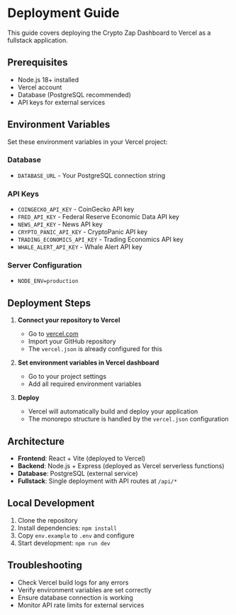 # Deployment Guide

This guide covers deploying the Crypto Zap Dashboard to Vercel as a fullstack application.

## Prerequisites

- Node.js 18+ installed
- Vercel account
- Database (PostgreSQL recommended)
- API keys for external services

## Environment Variables

Set these environment variables in your Vercel project:

### Database
- `DATABASE_URL` - Your PostgreSQL connection string

### API Keys
- `COINGECKO_API_KEY` - CoinGecko API key
- `FRED_API_KEY` - Federal Reserve Economic Data API key
- `NEWS_API_KEY` - News API key
- `CRYPTO_PANIC_API_KEY` - CryptoPanic API key
- `TRADING_ECONOMICS_API_KEY` - Trading Economics API key
- `WHALE_ALERT_API_KEY` - Whale Alert API key

### Server Configuration
- `NODE_ENV=production`

## Deployment Steps

1. **Connect your repository to Vercel**
   - Go to [vercel.com](https://vercel.com)
   - Import your GitHub repository
   - The `vercel.json` is already configured for this

2. **Set environment variables in Vercel dashboard**
   - Go to your project settings
   - Add all required environment variables

3. **Deploy**
   - Vercel will automatically build and deploy your application
   - The monorepo structure is handled by the `vercel.json` configuration

## Architecture

- **Frontend**: React + Vite (deployed to Vercel)
- **Backend**: Node.js + Express (deployed as Vercel serverless functions)
- **Database**: PostgreSQL (external service)
- **Fullstack**: Single deployment with API routes at `/api/*`

## Local Development

1. Clone the repository
2. Install dependencies: `npm install`
3. Copy `env.example` to `.env` and configure
4. Start development: `npm run dev`

## Troubleshooting

- Check Vercel build logs for any errors
- Verify environment variables are set correctly
- Ensure database connection is working
- Monitor API rate limits for external services 